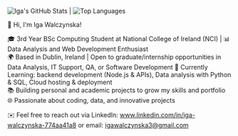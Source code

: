 ![Iga's GitHub Stats](https://github-readme-stats.vercel.app/api?username=igaaxwal&show_icons=true&count_private=true&theme=radical&card_width=470) | ![Top Languages](https://github-readme-stats.vercel.app/api/top-langs/?username=igaaxwal&layout=default&langs_count=10&theme=radical&card_width=470)

👋 Hi, I'm Iga Walczynska!

🎓 3rd Year BSc Computing Student at National College of Ireland (NCI) | 📊 Data Analysis and Web Development Enthusiast  
🌍 Based in Dublin, Ireland | Open to graduate/internship opportunities in Data Analysis, IT Support, QA, or Software Development
🌱 Currently Learning: backend development (Node.js & APIs), Data analysis with Python & SQL, Cloud hosting & deployment  
📚 Building personal and academic projects to grow my skills and portfolio  🌐 Passionate about coding, data, and innovative projects

✉️ Feel free to reach out via LinkedIn: www.linkedin.com/in/iga-walczynska-774aa41a8 or email: igawalczynska3@gmail.com

